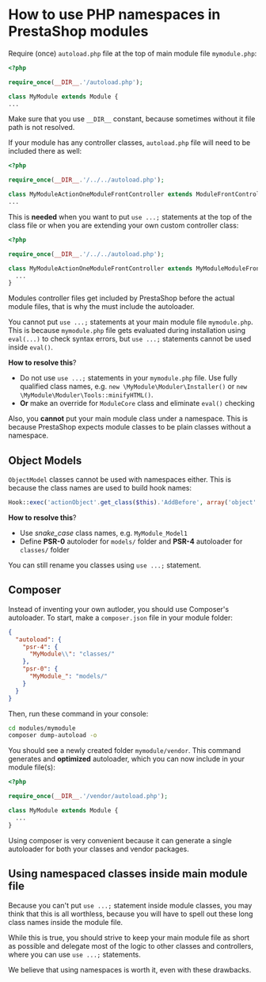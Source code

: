 # How to use PHP namespaces in PrestaShop modules

Require (once) `autoload.php` file at the top of main module file `mymodule.php`:

```php
<?php

require_once(__DIR__.'/autoload.php');

class MyModule extends Module {
...
```

Make sure that you use `__DIR__` constant, because sometimes without it file path is not resolved.

If your module has any controller classes, `autoload.php` file will need to be included there as well:

```php
<?php

require_once(__DIR__.'/../../autoload.php');

class MyModuleActionOneModuleFrontController extends ModuleFrontController {
...
```

This is **needed** when you want to put `use ...;` statements at the top of the class file or
when you are extending your own custom controller class:

```php
<?php

require_once(__DIR__.'/../../autoload.php');

class MyModuleActionOneModuleFrontController extends MyModuleModuleFrontController {
  ...
}
```

Modules controller files get included by PrestaShop before the actual module files,
that is why the must include the autoloader.

You cannot put `use ...;` statements at your main module file `mymodule.php`.
This is because `mymodule.php` file gets evaluated during installation using `eval(...)`
to check syntax errors, but `use ...;` statements cannot be used inside `eval()`.

**How to resolve this**?

  - Do not use `use ...;` statements in your `mymodule.php` file. Use fully qualified class names,
    e.g. `new \MyModule\Moduler\Installer()` or `new \MyModule\Moduler\Tools::minifyHTML()`.
  - **Or** make an override for `ModuleCore` class and eliminate `eval()` checking

Also, you **cannot** put your main module class under a namespace. This is because
PrestaShop expects module classes to be plain classes without a namespace.

## Object Models

`ObjectModel` classes cannot be used with namespaces either. This is because
the class names are used to build hook names:

```php
Hook::exec('actionObject'.get_class($this).'AddBefore', array('object' => $this));
```

**How to resolve this**?

  - Use *snake_case* class names, e.g. `MyModule_Model1`
  - Define **PSR-0** autoloder for `models/` folder and **PSR-4** autoloader for `classes/` folder

You can still rename you classes using `use ...;` statement.

## Composer

Instead of inventing your own autloder, you should use Composer's autoloader.
To start, make a `composer.json` file in your module folder:

```json
{
  "autoload": {
    "psr-4": {
      "MyModule\\": "classes/"
    },
    "psr-0": {
      "MyModule_": "models/"
    }
  }
}
```

Then, run these command in your console:

```bash
cd modules/mymodule
composer dump-autoload -o
```

You should see a newly created folder `mymodule/vendor`.
This command generates and **optimized** autoloader, which you can now include
in your module file(s):

```php
<?php

require_once(__DIR__.'/vendor/autoload.php');

class MyModule extends Module {
  ...
}
```

Using composer is very convenient because it can generate a single autoloader
for both your classes and vendor packages.

## Using namespaced classes inside main module file

Because you can't put `use ...;` statement inside module classes, you may think that
this is all worthless, because you will have to spell out these long class names inside
the module file.

While this is true, you should strive to keep your main module file as short as possible
and delegate most of the logic to other classes and controllers, where you can use `use ...;`
statements.

We believe that using namespaces is worth it, even with these drawbacks.
